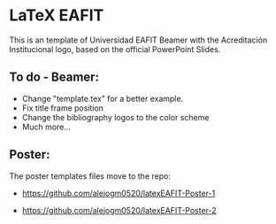 # LaTeX EAFIT

This is an template of Universidad EAFIT Beamer with the Acreditación Institucional logo, based on the official PowerPoint Slides.

## To do - Beamer:

- Change "template.tex" for a better example.
- Fix title frame position
- Change the bibliography logos to the color scheme
- Much more... 

## Poster:

The poster templates files move to the repo:

- https://github.com/alejogm0520/latexEAFIT-Poster-1

- https://github.com/alejogm0520/latexEAFIT-Poster-2
